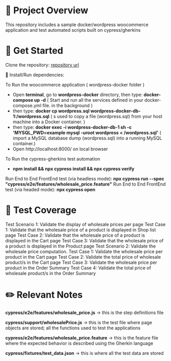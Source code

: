 # 📝 Project Overview
This repository includes a sample docker/wordpress woocommerce application and test automated scripts built on cypress/gherkins
 
# 🚀 Get Started
Clone the repository: [repository url](https://github.com/eleingraces/woocommerce.git)
 
📜 Install/Run dependencies:

To Run the woocommerce application ( wordpress-docker folder )
  - Open **terminal**, go to **wordpress-docker** directory, then type: **docker-compose up -d** ( Start and run all the services defined in your docker-compose.yml file. in the background )
  - then type: **docker cp wordpress.sql wordpress-docker-db-1:/wordpress.sql** ( s used to copy a file (wordpress.sql) from your host machine into a Docker container. )
  - then type: **docker exec -i wordpress-docker-db-1 sh -c 'MYSQL_PWD=example mysql -uroot wordpress < /wordpress.sql'** ( import a MySQL database dump (wordpress.sql) into a running MySQL 
    container.)
  - Open http://localhost:8000/ on local browser

To Run the cypress-gherkins test automation
  - **npm install && npx cypress install && npx cypress verify**


Run End to End FrontEnd test (via headless mode): **npx cypress run --spec "cypress/e2e/features/wholesale_price.feature"**
Run End to End FrontEnd test (via headed mode): **npx cypress open**

 
# 📙 Test Coverage
Test Scenario 1: Validate the display of wholesale prices per page 
  Test Case 1: Validate that the wholesale price of a product is displayed in Shop list page
  Test Case 2: Validate that the wholesale price of a product is displayed in the Cart page
  Test Case 3: Validate that the wholesale price of a product is displayed in the Product page
Test Scenario 2: Validate the wholesale price computation.
  Test Case 1: Validate the wholesale price per product in the Cart page
  Test Case 2: Validate the total price of wholesale product/s in the Cart page
  Test Case 3: Validate the wholesale price per product in the Order Summary
  Test Case 4: Validate the total price of wholesale product/s in the Order Summary

 
# ✏️ Relevant Notes
**cypress/e2e/features/wholesale_price.js** -> this is the step definitions file

**cypress/support/wholesalePrice.js** -> this is the test file where page objects are stored; all the functions used to test the applications

**cypress/e2e/features/wholesale_price.feature** -> this is the feature file where the expected behavior is described using the Gherkin language

**cypress/fixtures/test_data.json** -> this is where all the test data are stored

